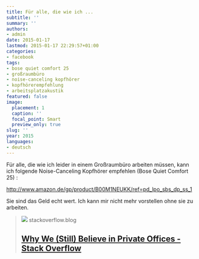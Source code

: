 ```yaml
---
title: Für alle, die wie ich ...
subtitle: ''
summary: ''
authors:
- admin
date: 2015-01-17
lastmod: 2015-01-17 22:29:57+01:00
categories:
- facebook
tags:
- bose quiet comfort 25
- großraumbüro
- noise-canceling kopfhörer
- kopfhörerempfehlung
- arbeitsplatzakustik
featured: false
image:
  placement: 1
  caption: ''
  focal_point: Smart
  preview_only: true
slug: ''
year: 2015
languages:
- deutsch
---
```


Für alle, die wie ich leider in einem Großraumbüro arbeiten müssen, kann ich folgende Noise-Canceling Kopfhörer empfehlen (Bose Quiet Comfort 25) : 

http://www.amazon.de/gp/product/B00M1NEUKK/ref=pd_lpo_sbs_dp_ss_1 

Sie sind das Geld echt wert. Ich kann mir nicht mehr vorstellen ohne sie zu arbeiten.
> [![](https://cdn.stackoverflow.co/images/jo7n4k8s/production/5c4dc1727123da12bf908aa686e90e43cde9eca8-800x534.jpg?w=1200&fm=png&auto=format)](http://blog.stackoverflow.com/2015/01/why-we-still-believe-in-private-offices/)
> stackoverflow.blog
> ## [Why We (Still) Believe in Private Offices - Stack Overflow](http://blog.stackoverflow.com/2015/01/why-we-still-believe-in-private-offices/)
>